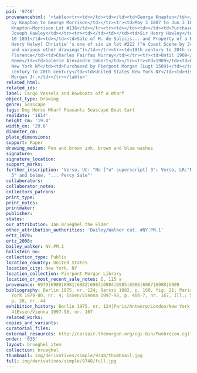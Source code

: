 ```yaml
---
pid: '9748'
provenancehtml: '<table><tr><td></td><td></td><td>George Knapton</td></tr><tr><td></td><td></td><td>Bequested
  by Knapton to George Morrison</td></tr><tr><td>May 3 1807 to Jun 3 1807</td><td></td><td>Sale
  Knapton-Morrison Lot #136</td></tr><tr><td></td><td></td><td>Purchased by Mr. Peters</td></tr><tr><td></td><td></td><td>Sir
  Joseph Hawley</td></tr><tr><td></td><td></td><td>Sir Henry Hawley</td></tr><tr><td>Jun
  16 1891</td><td></td><td>Sale of M. de Salicis... and Property of a Baronet [Sir
  Henry Halwy] Christie''s one of six in lot #222 ("A Coast Scene by John Brueghel;
  and various other drawings")</td></tr><tr><td>19th century to 20th century</td><td>Italy
  Florence</td><td>Charles Fairfax Murray</td></tr><tr><td>Until 1909</td><td>Italy
  Rome</td><td>Galerie Alexandre Imbert</td></tr><tr><td>1909</td><td>United States
  New York NY</td><td>Purchased by Pierpont Morgan (Lugt 1509)</td></tr><tr><td>19th
  century to 20th century</td><td>United States New York NY</td><td>His son J. P.
  Morgan Jr.</td></tr></table>'
related_html:
related_ids:
label: Cargo Vessels and Rowboats off a Wharf
object_type: Drawing
genre: Seascape
tags: Dog Horse Wharf Peasants Seascape Boat Cart
realdate: '1614'
height_cm: '19.4'
width_cm: '29.6'
diameter_cm:
plate_dimensions:
support: Paper
drawing_medium: Pen and brown ink, brown and blue washes
signature:
signature_location:
support_marks:
further_inscription: 'Verso, UC: "No ["o" superscript] 3"; Verso, LR:"No ["o" superscript]
  5" and below, "... Percy Sale"'
collaborators:
collaborator_notes:
collectors_patrons:
print_type:
print_notes:
printmaker:
publisher:
states:
our_attribution: Jan Brueghel the Elder
other_attribution_authorities: 'Bailey/Walker cat. #NY.PM.1'
ertz_1979:
ertz_2008:
bailey_walker: NY.PM.1
hollstein_no:
collection_type: Public
location_country: United States
location_city: New York, NY
location_collection: Pierpont Morgan Library
location_or_most_recent_sale_notes: I, 115 a
provenance: 6979|6980|6981|6982|6983|6984|6985|6986|6987|6988|6989
bibliography: Berlin 1975, nr. 124; Gerszi 1982, p. 160, fig. 21; Paris/Antwerp/London/New
  York 1979-80, nr. 4; Essen/Vienna 1997-98, p. 466-7, nr. 167, ill.; Stampfle 1991,
  p. 26, nr. 44
exhibition_history: Berlin 1975, nr. 124|Paris/Antwerp/London/New York 1979-80, nr.
  4|Essen/Vienna 1997-98, nr. 167
related_works:
copies_and_variants:
curatorial_files:
external_resources: http://corsair.themorgan.org/cgi-bin/Pwebrecon.cgi?BBRecID=144144&v1=1&SEQ=20150608173735&PID=Ghk9Zq4ctp5o9xzB1-a6okfKggwZy
order: '035'
layout: brueghel_item
collection: brueghel
thumbnail: img/derivatives/simple/9748/thumbnail.jpg
full: img/derivatives/simple/9748/full.jpg
---
```

